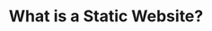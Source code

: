 ---
class: 'web-design'
title: 'What is a Static Website? '
youtube: 'bdTUaB-XkUA'
order: 2
length: 100
---